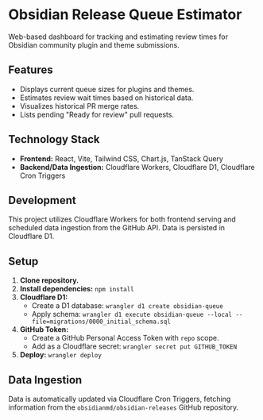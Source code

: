 # Obsidian Release Queue Estimator

Web-based dashboard for tracking and estimating review times for Obsidian community plugin and theme submissions.

## Features

- Displays current queue sizes for plugins and themes.
- Estimates review wait times based on historical data.
- Visualizes historical PR merge rates.
- Lists pending "Ready for review" pull requests.

## Technology Stack

- **Frontend:** React, Vite, Tailwind CSS, Chart.js, TanStack Query
- **Backend/Data Ingestion:** Cloudflare Workers, Cloudflare D1, Cloudflare Cron Triggers

## Development

This project utilizes Cloudflare Workers for both frontend serving and scheduled data ingestion from the GitHub API. Data is persisted in Cloudflare D1.

## Setup

1.  **Clone repository.**
2.  **Install dependencies:** `npm install`
3.  **Cloudflare D1:**
    -   Create a D1 database: `wrangler d1 create obsidian-queue`
    -   Apply schema: `wrangler d1 execute obsidian-queue --local --file=migrations/0000_initial_schema.sql`
4.  **GitHub Token:**
    -   Create a GitHub Personal Access Token with `repo` scope.
    -   Add as a Cloudflare secret: `wrangler secret put GITHUB_TOKEN`
5.  **Deploy:** `wrangler deploy`

## Data Ingestion

Data is automatically updated via Cloudflare Cron Triggers, fetching information from the `obsidianmd/obsidian-releases` GitHub repository.